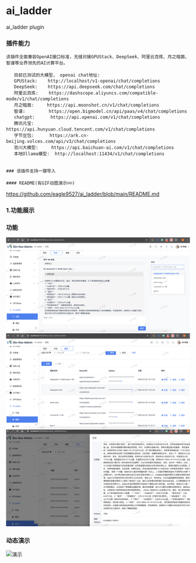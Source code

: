 # ai_ladder
ai_ladder plugin

### 插件能力
```
该插件全面兼容OpenAI接口标准，无缝对接GPUStack、DeepSeek、阿里云百炼、月之暗面、智谱等业界领先的AI计算平台。

   目前已测试的大模型， openai chat地址:
   GPUStack:    http://localhost/v1-openai/chat/completions
   DeepSeek:    https://api.deepseek.com/chat/completions
   阿里云百炼:    https://dashscope.aliyuncs.com/compatible-mode/v1/chat/completions
   月之暗面:     https://api.moonshot.cn/v1/chat/completions
   智谱:         https://open.bigmodel.cn/api/paas/v4/chat/completions
   chatgpt:      https://api.openai.com/v1/chat/completions
   腾讯元宝:       https://api.hunyuan.cloud.tencent.com/v1/chat/completions
   字节豆包:      https://ark.cn-beijing.volces.com/api/v3/chat/completions
   百川大模型:     https://api.baichuan-ai.com/v1/chat/completions
   本地Ollama模型:  http://localhost:11434/v1/chat/completions


```
  
```
### 该插件支持一键导入

#### README(有GIF动图演示☺️☺️)
```
https://github.com/eagle9527/ai_ladder/blob/main/README.md

### 1.功能展示
### 功能 
![问答](https://github.com/eagle9527/ai_ladder/blob/main/chart.png?raw=true)
![模型](https://github.com/eagle9527/ai_ladder/blob/main/models.png?raw=true)
![历史](https://github.com/eagle9527/ai_ladder/blob/main/history.png?raw=true)

### 动态演示
![演示](https://github.com/eagle9527/ai_ladder/blob/main/yanshi.gif?raw=true)
